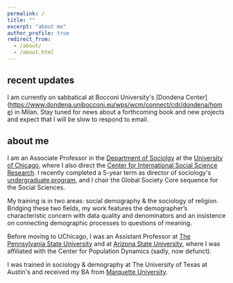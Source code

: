 ```yaml
---
permalink: /
title: ""
excerpt: "about me"
author_profile: true
redirect_from: 
  - /about/
  - /about.html
---
```


recent updates
------
 I am currently on sabbatical at Bocconi University's [Dondena Center] (https://www.dondena.unibocconi.eu/wps/wcm/connect/cdr/dondena/home) in Milan. 
 Stay tuned for news about a forthcoming book and new projects and expect that I will be slow to respond to email. 
 
about me
------
I am an Associate Professor in the [Department of Sociolgy](https://sociology.uchicago.edu/) at the [University of Chicago](https://www.uchicago.edu), where I also direct the [Center for International Social Science Research](https://cissr.uchicago.edu/). I recently completed a 5-year term as director of sociology's [undergraduate program](https://sociology.uchicago.edu/content/undergraduate-major-0), and I chair the Global Society Core sequence for the Social Sciences.

My training is in two areas: social demography & the sociology of religion. Bridging these two fields, my work features the demographer’s characteristic concern with data quality and denominators and an insistence on connecting demographic processes to questions of meaning.

Before moving to UChicago, I was an Assistant Professor at [The Pennsylvania State University](https://www.psu.edu) and at [Arizona State University](https://www.asu.edu), where I was affiliated with the Center for Population Dynamics (sadly, now defunct). 

I was trained in sociology & demography at The University of Texas at Austin's and received my BA from [Marquette University](https://marquette.edu).
